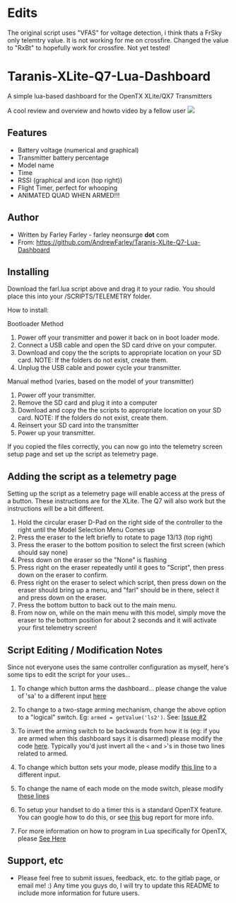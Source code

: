 # Edits

The original script uses "VFAS" for voltage detection, i think thats a FrSky only telemtry value. It is not working for me on crossfire.
Changed the value to "RxBt" to hopefully work for crossfire.
Not yet tested!

# Taranis-XLite-Q7-Lua-Dashboard
A simple lua-based dashboard for the OpenTX XLite/QX7 Transmitters

A cool review and overview and howto video by a fellow user
[![](http://img.youtube.com/vi/ijMYaCudgWI/0.jpg)](http://www.youtube.com/watch?v=ijMYaCudgWI "Farleys Lua Dashboard - by DroneRacer101")

## Features
* Battery voltage (numerical and graphical)
* Transmitter battery percentage
* Model name
* Time
* RSSI (graphical and icon (top right))
* Flight Timer, perfect for whooping
* ANIMATED QUAD WHEN ARMED!!!

## Author
* Written by Farley Farley - farley <at> neonsurge __dot__ com
* From: https://github.com/AndrewFarley/Taranis-XLite-Q7-Lua-Dashboard

## Installing

Download the farl.lua script above and drag it to your radio. You should place this into your /SCRIPTS/TELEMETRY folder.

How to install:

Bootloader Method
1. Power off your transmitter and power it back on in boot loader mode.
2. Connect a USB cable and open the SD card drive on your computer.
3. Download and copy the the scripts to appropriate location on your SD card.  NOTE: If the folders do not exist, create them.
4. Unplug the USB cable and power cycle your transmitter.

Manual method (varies, based on the model of your transmitter)
1. Power off your transmitter.
2. Remove the SD card and plug it into a computer
3. Download and copy the the scripts to appropriate location on your SD card.  NOTE: If the folders do not exist, create them.
4. Reinsert your SD card into the transmitter
5. Power up your transmitter.

If you copied the files correctly, you can now go into the telemetry screen setup page and set up the script as telemetry page.

## Adding the script as a telemetry page
Setting up the script as a telemetry page will enable access at the press of a button.  These instructions are for the XLite.  The Q7 will also work but the instructions will be a bit different.
1. Hold the circular eraser D-Pad on the right side of the controller to the right until the Model Selection Menu Comes up
1. Press the eraser to the left briefly to rotate to page 13/13 (top right)
1. Press the eraser to the bottom position to select the first screen (which should say none)
1. Press down on the eraser so the "None" is flashing
1. Press right on the eraser repeatedly until it goes to "Script", then press down on the eraser to confirm.
1. Press right on the eraser to select which script, then press down on the eraser should bring up a menu, and "farl" should be in there, select it and press down on the eraser.
1. Press the bottom button to back out to the main menu.
1. From now on, while on the main menu with this model, simply move the eraser to the bottom position for about 2 seconds and it will activate your first telemetry screen!

## Script Editing / Modification Notes
Since not everyone uses the same controller configuration as myself, here's some tips to edit the script for your uses...

1. To change which button arms the dashboard... please change the value of 'sa' to a different input [here](https://github.com/AndrewFarley/Taranis-XLite-Q7-Lua-Dashboard/blob/master/farl.lua#L417)

1. To change to a two-stage arming mechanism, change the above option to a "logical" switch.  Eg: `armed = getValue('ls2')`.  See: [Issue #2](https://github.com/AndrewFarley/Taranis-XLite-Q7-Lua-Dashboard/issues/2)

1. To invert the arming switch to be backwards from how it is (eg: if you are armed when this dashboard says it is disarmed) please modify the code [here](https://github.com/AndrewFarley/Taranis-XLite-Q7-Lua-Dashboard/blob/master/farl.lua#L485).  Typically you'd just invert all the `<` and `>`'s in those two lines related to armed.

1. To change which button sets your mode, please modify [this line](https://github.com/AndrewFarley/Taranis-XLite-Q7-Lua-Dashboard/blob/master/farl.lua#L421) to a different input.

1. To change the name of each mode on the mode switch, please modify [these lines](https://github.com/AndrewFarley/Taranis-XLite-Q7-Lua-Dashboard/blob/master/farl.lua#L462)

1. To setup your handset to do a timer this is a standard OpenTX feature.  You can google how to do this, or see [this](https://github.com/AndrewFarley/Taranis-XLite-Q7-Lua-Dashboard/issues/1#issuecomment-467408335) bug report for more info.

1. For more information on how to program in Lua specifically for OpenTX, please [See Here](https://opentx.gitbooks.io/opentx-2-2-lua-reference-guide/content/)



## Support, etc
* Please feel free to submit issues, feedback, etc. to the gitlab page, or email me!  :)  Any time you guys do, I will try to update this README to include more information for future users.
